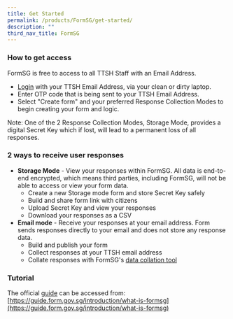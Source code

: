 ```yaml
---
title: Get Started
permalink: /products/FormSG/get-started/
description: ""
third_nav_title: FormSG
---
```

### **How to get access**
FormSG is free to access to all TTSH Staff with an Email Address.
* [Login](https://form.gov.sg/login) with your TTSH Email Address, via your clean or dirty laptop.
* Enter OTP code that is being sent to your TTSH Email Address.
* Select "Create form" and your preferred Response Collection Modes to begin creating your form and logic.

Note: One of the 2 Response Collection Modes, Storage Mode, provides a digital Secret Key which if lost, will lead to a permanent loss of all responses.

### **2 ways to receive user responses**
* **Storage Mode** - View your responses within FormSG. All data is end-to-end encrypted, which means third parties, including FormSG, will not be able to access or view your form data.
	* Create a new Storage mode form and store Secret Key safely
	* Build and share form link with citizens
	* Upload Secret Key and view your responses
	* Download your responses as a CSV
* **Email mode** - Receive your responses at your email address. Form sends responses directly to your email and does not store any response data.
	* Build and publish your form
	* Collect responses at your TTSH email address
	* Collate responses with FormSG's [data collation tool](https://collate.form.gov.sg/)

### **Tutorial**
The official [guide](https://guide.form.gov.sg/introduction/what-is-formsg) can be accessed from: [https://guide.form.gov.sg/introduction/what-is-formsg](https://guide.form.gov.sg/introduction/what-is-formsg)